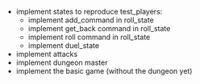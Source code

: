 - implement states to reproduce test_players:
    - implement add_command in roll_state
    - implement get_back command in roll_state
    - implement roll command in roll_state
    - implement duel_state
- implement attacks
- implement dungeon master
- implement the basic game (without the dungeon yet)

